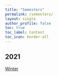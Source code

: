```yaml
---
title: "Semesters"
permalink: /semesters/
layout: single
author_profile: false
toc: true
toc_label: Content
toc_icon: border-all
---
```


## 2021
[Winter]()
